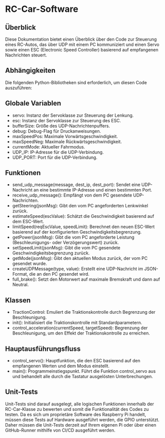 # RC-Car-Software

## Überblick

Diese Dokumentation bietet einen Überblick über den Code zur Steuerung eines RC-Autos, das über UDP mit einem PC kommuniziert und einen Servo sowie einen ESC (Electronic Speed Controller) basierend auf empfangenen Nachrichten steuert.

## Abhängigkeiten

Die folgenden Python-Bibliotheken sind erforderlich, um diesen Code auszuführen:

## Globale Variablen

- servo: Instanz der Servoklasse zur Steuerung der Lenkung.
- esc: Instanz der Servoklasse zur Steuerung des ESC.
- bufferSize: Größe des UDP-Nachrichtenpuffers.
- debug: Debug-Flag für Druckanweisungen.
- maxSpeedPos: Maximale Vorwärtsgeschwindigkeit.
- maxSpeedNeg: Maximale Rückwärtsgeschwindigkeit.
- currentMode: Aktueller Fahrmodus.
- UDP_IP: IP-Adresse für die UDP-Verbindung.
- UDP_PORT: Port für die UDP-Verbindung.

## Funktionen

-	send_udp_message(message, dest_ip, dest_port): Sendet eine UDP-Nachricht an eine bestimmte IP-Adresse und einen bestimmten Port.
- receive_udp_message(): Empfängt von dem PC gesendete UDP-Nachrichten.
- getSteering(jsonMsg): Gibt den vom PC angeforderten Lenkwinkel zurück.
- estimateSpeed(escValue): Schätzt die Geschwindigkeit basierend auf dem ESC-Wert.
-	limitSpeed(reqEscValue, speedLimit): Berechnet den neuen ESC-Wert basierend auf der konfigurierten Geschwindigkeitsbegrenzung.
-	getPower(jsonMsg): Gibt die vom PC angeforderte Leistung (Beschleunigungs- oder Verzögerungswert) zurück.
- setSpeedLimit(jsonMsg): Gibt die vom PC gesendete Geschwindigkeitsbegrenzung zurück.
-	getMode(jsonMsg): Gibt den aktuellen Modus zurück, der vom PC gesendet wurde.
-	createUDPMessage(type, value): Erstellt eine UDP-Nachricht im JSON-Format, die an den PC gesendet wird.
-	full_brake(): Setzt den Motorwert auf maximale Bremskraft und dann auf Neutral.

## Klassen

-	TractionControl: Emuliert die Traktionskontrolle durch Begrenzung der Beschleunigung.
-	init(): Initialisiert die Traktionskontrolle mit Standardparametern.
-	control_acceleration(currentSpeed, targetSpeed): Begrenzung der Beschleunigung, um den Effekt der Traktionskontrolle zu erreichen.

## Hauptausführungsfluss

-	control_servo(): Hauptfunktion, die den ESC basierend auf den empfangenen Werten und dem Modus einstellt.
-	main(): Programmeinstiegspunkt. Führt die Funktion control_servo aus und behandelt alle durch die Tastatur ausgelösten Unterbrechungen.

## Unit-Tests

Unit-Tests sind darauf ausgelegt, alle logischen Funktionen innerhalb der RC-Car-Klasse zu bewerten und somit die Funktionalität des Codes zu testen. Da es sich um proprietäre Software des Raspberry Pi handelt, müssen diese Tests auf Hardware ausgeführt werden, die GPIO unterstützt. Daher müssen die Unit-Tests derzeit auf Ihrem eigenen Pi oder über einen GitHub-Runner mithilfe von CI/CD ausgeführt werden.